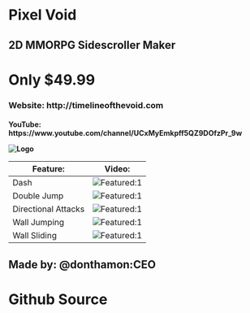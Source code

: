 <h1> Pixel Void
<h2> 2D MMORPG Sidescroller Maker
<h1> Only $49.99
<h3> Website:
http://timelineofthevoid.com
<h4> YouTube:
https://www.youtube.com/channel/UCxMyEmkpff5QZ9DOfzPr_9w

![Logo](http://162.250.191.163/wordpress/wp-content/uploads/2021/02/Logo-with-Text-300x188.png)

Feature: | Video:
------------ | -------------
Dash | ![Featured:1](http://162.250.191.163/wordpress/wp-content/uploads/2021/02/Double-Jump.gif)
Double Jump | ![Featured:1](http://162.250.191.163/wordpress/wp-content/uploads/2021/02/Double-Jump.gif)
Directional Attacks | ![Featured:1](http://162.250.191.163/wordpress/wp-content/uploads/2021/02/Double-Jump.gif)
Wall Jumping | ![Featured:1](http://162.250.191.163/wordpress/wp-content/uploads/2021/02/Double-Jump.gif)
Wall Sliding | ![Featured:1](http://162.250.191.163/wordpress/wp-content/uploads/2021/02/Double-Jump.gif)

<h2> Made by:
@donthamon:CEO
  
# Github Source
